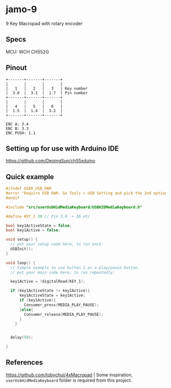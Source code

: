# jamo-9
9 Key Macropad with rotary encoder

## Specs

MCU: WCH CH552G

## Pinout

```
+-------+-------+-------+
|       |       |       |
|   1   |   2   |   3   | Key number
|  3.0  |  3.1  |  1.7  | Pin number
+-------+-------+-------+
|       |       |       |
|   4   |   5   |   6   |
|  1.5  |  1.4  |  3.2  |
+-------+-------+-------+

ENC A: 3.4
ENC B: 3.3
ENC PUSH: 1.1
```

## Setting up for use with Arduino IDE

https://github.com/DeqingSun/ch55xduino

## Quick example

```c
#ifndef USER_USB_RAM
#error "Require USB RAM. Go Tools > USB Setting and pick the 2nd option in the dropdown list"
#endif

#include "src/userUsbHidMediaKeyboard/USBHIDMediaKeyboard.h"

#define KEY_1 30 // Pin 3.0 -> 30 etc

bool key1ActiveState = false;
bool key1Active = false;

void setup() {
  // put your setup code here, to run once:
  USBInit();
}

void loop() {
  // Simple example to use button 1 as a play/pause button.
  // put your main code here, to run repeatedly:

  key1Active = !digitalRead(KEY_1);

  if (key1ActiveState != key1Active){
      key1ActiveState = key1Active;
      if (key1Active){
        Consumer_press(MEDIA_PLAY_PAUSE);
      }else{
        Consumer_release(MEDIA_PLAY_PAUSE);
      }
    }


  delay(50);

}

```


## References

https://github.com/tobychui/4xMacropad | Some inspiration, `userUsbHidMediaKeyboard` folder is required from this project.
